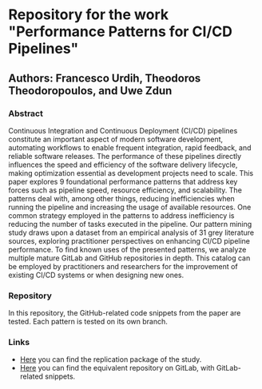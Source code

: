 # Repository for the work "Performance Patterns for CI/CD Pipelines"
## Authors: Francesco Urdih, Theodoros Theodoropoulos, and Uwe Zdun

### Abstract

Continuous Integration and Continuous Deployment (CI/CD) pipelines constitute an important aspect of modern software development, automating workflows to enable frequent integration, rapid feedback, and reliable software releases. The performance of these pipelines directly influences the speed and efficiency of the software delivery lifecycle, making optimization essential as development projects need to scale. This paper explores 9 foundational performance patterns that address key forces such as pipeline speed, resource efficiency, and scalability. The patterns deal with, among other things, reducing inefficiencies when running the pipeline and increasing the usage of available resources. One common strategy employed in the patterns to address inefficiency is reducing the number of tasks executed in the pipeline. Our pattern mining study draws upon a dataset from an empirical analysis of 31 grey literature sources, exploring practitioner perspectives on enhancing CI/CD pipeline performance. To find known uses of the presented patterns, we analyze multiple mature GitLab and GitHub repositories in depth. This catalog can be employed by practitioners and researchers for the improvement of existing CI/CD systems or when designing new ones.

### Repository

In this repository, the GitHub-related code snippets from the paper are tested. 
Each pattern is tested on its own branch.

### Links

- [Here](https://zenodo.org/records/14747352) you can find the replication package of the study.
- [Here](https://gitlab.com/francesco.urdih/cicd-performance-patterns) you can find the equivalent repository on GitLab, with GitLab-related snippets.

